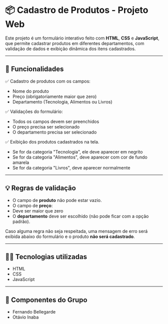 # 📦 Cadastro de Produtos - Projeto Web

Este projeto é um formulário interativo feito com **HTML**, **CSS** e **JavaScript**, que permite cadastrar produtos em diferentes departamentos, com validação de dados e exibição dinâmica dos itens cadastrados.

---

## 🧪 Funcionalidades

✅ Cadastro de produtos com os campos:
- Nome do produto  
- Preço (obrigatoriamente maior que zero)  
- Departamento (Tecnologia, Alimentos ou Livros)

✅ Validações do formulário:
- Todos os campos devem ser preenchidos  
- O preço precisa ser selecionado
- O departamento precisa ser selecionado  

✅ Exibição dos produtos cadastrados na tela.
- Se for da categoria "Tecnologia", ele deve aparecer em negrito
- Se for da categoria "Alimentos", deve aparecer com cor de fundo amarela
- Se for da categoria "Livros", deve aparecer normalmente
---

## 💡 Regras de validação

- O campo de **produto** não pode estar vazio.  
- O campo de **preço**:
- Deve ser maior que zero   
- O **departamento** deve ser escolhido (não pode ficar com a opção padrão).

Caso alguma regra não seja respeitada, uma mensagem de erro será exibida abaixo do formulário e o produto **não será cadastrado**.

---

## 🧑‍💻 Tecnologias utilizadas

- HTML
- CSS
- JavaScript 

---

## 🧑 Componentes do Grupo

- Fernando Bellegarde
- Otávio Inaba